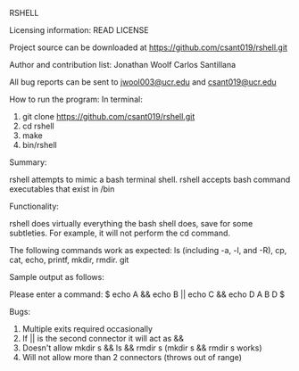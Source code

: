 RSHELL

Licensing information: READ LICENSE

Project source can be downloaded at https://github.com/csant019/rshell.git

Author and contribution list:
Jonathan Woolf
Carlos Santillana

All bug reports can be sent to jwool003@ucr.edu and csant019@ucr.edu

How to run the program:
In terminal:
1. git clone https://github.com/csant019/rshell.git
2. cd rshell
3. make
4. bin/rshell

Summary:

rshell attempts to mimic a bash terminal shell. rshell accepts bash command executables that exist in /bin

Functionality:

rshell does virtually everything the bash shell does, save for some subtleties.
For example, it will not perform the cd command.

The following commands work as expected: ls (including  -a, -l, and -R),
cp, cat, echo, printf, mkdir, rmdir. git

Sample output as follows:

Please enter a command:
$ echo A && echo B || echo C && echo D
A
B
D
$

Bugs:
1. Multiple exits required occasionally
2. If || is the second connector it will act as &&
3. Doesn't allow mkdir s && ls && rmdir s (mkdir s && rmdir s works)
4. Will not allow more than 2 connectors (throws out of range)
